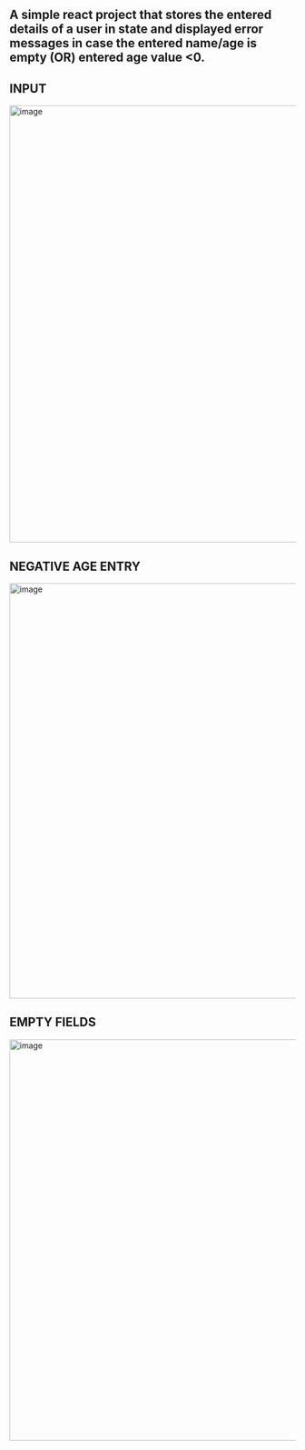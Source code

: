 ## A simple react project that stores the entered details of a user in state and displayed error messages in case the entered name/age is empty (OR) entered age value <0.

## INPUT 
<img width="769" alt="image" src="https://user-images.githubusercontent.com/54572908/171474188-c16b5eaf-16ca-4f21-bcb8-d4cc6fd80a60.png">

## NEGATIVE AGE ENTRY
<img width="731" alt="image" src="https://user-images.githubusercontent.com/54572908/171474272-20684615-a75a-4a36-9602-b6763804f6c1.png">

## EMPTY FIELDS
<img width="706" alt="image" src="https://user-images.githubusercontent.com/54572908/171474395-37a5acad-41bb-4431-afff-3709ec2c9762.png">
